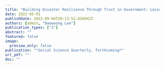 ```yaml
---
title: "Building Disaster Resilience Through Trust in Government: Lessons from Citizens, Experts and Public Managers’ Perspective"
date: 2022-05-01
publishDate: 2022-09-04T20:13:52.626042Z
authors: [admin, "Daewoong Lee"]
publication_types: ["2"]
abstract: ""
featured: false
image:
  preview_only: false
publication: "*Social Science Quarterly, forthcoming*"
url_pdf: ""
doi: ""
---
```

